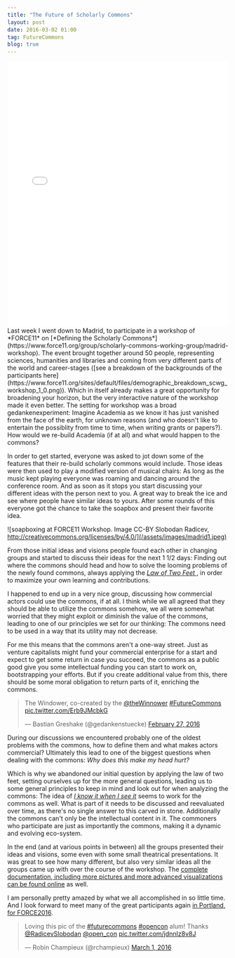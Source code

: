 ```yaml
---
title: "The Future of Scholarly Commons"
layout: post
date: 2016-03-02 01:00
tag: FutureCommons
blog: true
---
```

<style>.embed-container {position: relative; padding-bottom: 120%; height: 0; overflow: hidden;} .embed-container iframe, .embed-container object, .embed-container embed { position: absolute; top: 0; left: 0; width: 100%; height: 100%; }</style><div class='embed-container'><iframe src='//instagram.com/p/BCXfIaDBwmC/embed/' frameborder='0' scrolling='no' allowtransparency='true'></iframe></div>Last week I went down to Madrid, to participate in a workshop of *FORCE11* on [*Defining the Scholarly Commons*](https://www.force11.org/group/scholarly-commons-working-group/madrid-workshop). The event brought together around 50 people, representing sciences, humanities and libraries and coming from very different parts of the world and career-stages ([see a breakdown of the backgrounds of the participants here](https://www.force11.org/sites/default/files/demographic_breakdown_scwg_workshop_1_0.png)). Which in itself already makes a great opportunity for broadening your horizon, but the very interactive nature of the workshop made it even better. The setting for workshop was a broad gedankenexperiment: Imagine Academia as we know it has just vanished from the face of the earth, for unknown reasons (and who doesn't like to entertain the possiblity from time to time, when writing grants or papers?). How would we re-build Academia (if at all) and what would happen to the commons?

In order to get started, everyone was asked to jot down some of the features that their re-build scholarly commons would include. Those ideas were then used to play a modified version of musical chairs: As long as the music kept playing everyone was roaming and dancing around the conference room. And as soon as it stops you start discussing your different ideas with the person next to you. A great way to break the ice and see where people have similar ideas to yours. After some rounds of this everyone got the chance to take the soapbox and present their favorite idea.

![soapboxing at FORCE11 Workshop. Image CC-BY Slobodan Radicev, http://creativecommons.org/licenses/by/4.0/](/assets/images/madrid1.jpeg)

From those initial ideas and visions people found each other in changing groups and started to discuss their ideas for the next 1 1/2 days: Finding out where the commons should head and how to solve the looming problems of the newly found commons, always applying the *[Law of Two Feet ](https://en.wikipedia.org/wiki/Open_Space_Technology#Law_of_two_feet)*, in order to maximize your own learning and contributions.

I happened to end up in a very nice group, discussing how commercial actors could use the commons, if at all. I think while we all agreed that they should be able to utilize the commons somehow, we all were somewhat worried that they might exploit or diminish the value of the commons, leading to one of our principles we set for our thinking: The commons need to be used in a way that its utility may not decrease.

For me this means that the commons aren't a one-way street. Just as venture capitalists might fund your commercial enterprise for a start and expect to get some return in case you succeed, the commons as a public good give you some intellectual funding you can start to work on, bootstrapping your efforts. But if you create additional value from this, there should be some moral obligation to return parts of it, enriching the commons.

<blockquote class="twitter-tweet" data-lang="en"><p lang="en" dir="ltr">The Windower, co-created by the <a href="https://twitter.com/theWinnower">@theWinnower</a> <a href="https://twitter.com/hashtag/FutureCommons?src=hash">#FutureCommons</a> <a href="https://t.co/Erb9JMcbkG">pic.twitter.com/Erb9JMcbkG</a></p>&mdash; Bastian Greshake (@gedankenstuecke) <a href="https://twitter.com/gedankenstuecke/status/703573591938437120">February 27, 2016</a></blockquote>
<script async src="//platform.twitter.com/widgets.js" charset="utf-8"></script>

During our discussions we encountered probably one of the oldest problems with the commons, how to define them and what makes actors commercial? Ultimately this lead to one of the biggest questions when dealing with the commons: *Why does this make my head hurt?*

Which is why we abandoned our initial question by applying the law of two feet, setting ourselves up for the more general questions, leading us to some general principles to keep in mind and look out for when analyzing the commons: The idea of [*I know it when I see it*](https://en.wikipedia.org/wiki/I_know_it_when_I_see_it) seems to work for the commons as well. What is part of it needs to be discussed and reevaluated over time, as there's no single answer to this carved in stone. Additionally the commons can't only be the intellectual content in it. The commoners who participate are just as importantly the commons, making it a dynamic and evolving eco-system.

In the end (and at various points in between) all the groups presented their ideas and visions, some even with some small theatrical presentations. It was great to see how many different, but also very similar ideas all the groups came up with over the course of the workshop. The [complete documentation, including more pictures and more advanced visualizations can be found online](https://docs.google.com/document/d/1ye2v0jN8uBpQy0etfD0FxOc-CdjEhtok0EV3wr95CB4/edit) as well.

I am personally pretty amazed by what we all accomplished in so little time. And I look forward to meet many of the great participants again [in Portland, for FORCE2016](https://www.force11.org/meetings/force2016).
<blockquote class="twitter-tweet" data-lang="en"><p lang="en" dir="ltr">Loving this pic of the <a href="https://twitter.com/hashtag/futurecommons?src=hash">#futurecommons</a> <a href="https://twitter.com/hashtag/opencon?src=hash">#opencon</a> alum! Thanks <a href="https://twitter.com/RadicevSlobodan">@RadicevSlobodan</a> <a href="https://twitter.com/open_con">@open_con</a> <a href="https://t.co/jdnnIz8v8J">pic.twitter.com/jdnnIz8v8J</a></p>&mdash; Robin Champieux (@rchampieux) <a href="https://twitter.com/rchampieux/status/704745365489061888">March 1, 2016</a></blockquote>
<script async src="//platform.twitter.com/widgets.js" charset="utf-8"></script>
